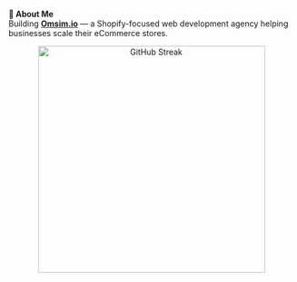 <p align="left">
  <b>🧠 About Me</b><br>
  Building <a href="https://omsim.io" target="_blank"><b>Omsim.io</b></a> — a Shopify-focused web development agency helping businesses scale their eCommerce stores.
</p>

<p align="center">
  <a href="https://git.io/streak-stats">
    <img src="https://streak-stats.demolab.com?user=jj-jamen&theme=dark" alt="GitHub Streak" width="400" />
  </a>
</p>
